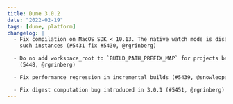 ```yaml
---
title: Dune 3.0.2
date: "2022-02-19"
tags: [dune, platform]
changelog: |
  - Fix compilation on MacOS SDK < 10.13. The native watch mode is disabled in
    such instances (#5431 fix #5430, @rgrinberg)

  - Do no add workspace_root to `BUILD_PATH_PREFIX_MAP` for projects before 3.0
    (5448, @rgrinberg)

  - Fix performance regression in incremental builds (#5439, @snowleopard)

  - Fix digest computation bug introduced in 3.0.1 (#5451, @rgrinberg)
---
```

